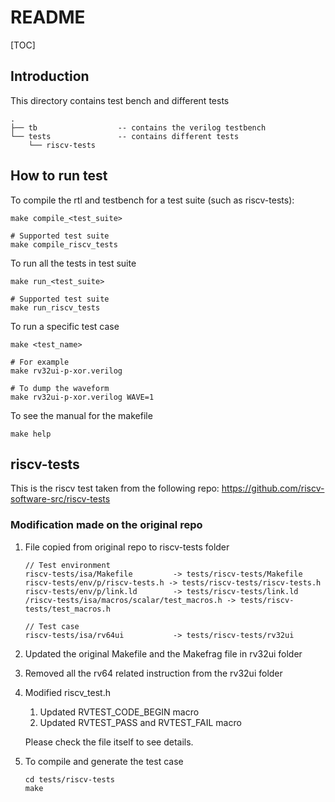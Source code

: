 # README

[TOC]

## Introduction

This directory contains test bench and different tests 

```
.
├── tb					-- contains the verilog testbench
└── tests				-- contains different tests
    └── riscv-tests
```



## How to run test

To compile the rtl and testbench for a test suite (such as riscv-tests):

```shell
make compile_<test_suite>

# Supported test suite
make compile_riscv_tests
```

To run all the tests in test suite

```shell
make run_<test_suite>
 
# Supported test suite
make run_riscv_tests
```

To run a specific test case

```shell
make <test_name>

# For example
make rv32ui-p-xor.verilog

# To dump the waveform
make rv32ui-p-xor.verilog WAVE=1
```

To see the manual for the makefile

```shell
make help
```



## riscv-tests

This is the riscv test taken from the following repo: <https://github.com/riscv-software-src/riscv-tests>

### Modification made on the original repo

1. File copied from original repo to riscv-tests folder

   ```
   // Test environment
   riscv-tests/isa/Makefile 		-> tests/riscv-tests/Makefile
   riscv-tests/env/p/riscv-tests.h -> tests/riscv-tests/riscv-tests.h
   riscv-tests/env/p/link.ld 		-> tests/riscv-tests/link.ld
   /riscv-tests/isa/macros/scalar/test_macros.h -> tests/riscv-tests/test_macros.h
   
   // Test case
   riscv-tests/isa/rv64ui 			-> tests/riscv-tests/rv32ui
   ```

2. Updated the original Makefile and the Makefrag file in rv32ui folder
3. Removed all the rv64 related instruction from the rv32ui folder
4. Modified riscv_test.h
   1. Updated RVTEST_CODE_BEGIN macro
   2. Updated RVTEST_PASS and RVTEST_FAIL macro

   Please check the file itself to see details.
   
5. To compile and generate the test case

   ```shell
   cd tests/riscv-tests
   make
   ```
